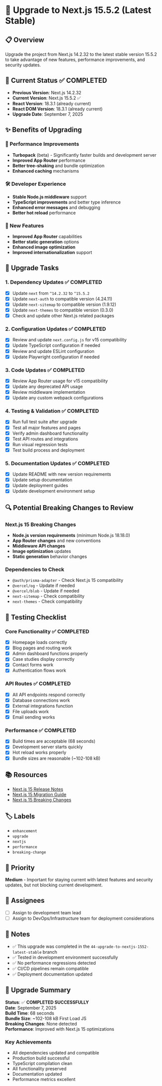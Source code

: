# 🚀 Upgrade to Next.js 15.5.2 (Latest Stable)

## 📋 Overview
Upgrade the project from Next.js 14.2.32 to the latest stable version 15.5.2 to take advantage of new features, performance improvements, and security updates.

## 🎯 Current Status ✅ COMPLETED
- **Previous Version**: Next.js 14.2.32
- **Current Version**: Next.js 15.5.2 ✅
- **React Version**: 18.3.1 (already current)
- **React DOM Version**: 18.3.1 (already current)
- **Upgrade Date**: September 7, 2025

## ✨ Benefits of Upgrading

### 🚀 Performance Improvements
- **Turbopack** (beta) - Significantly faster builds and development server
- **Improved App Router** performance
- **Better tree-shaking** and bundle optimization
- **Enhanced caching** mechanisms

### 🛠️ Developer Experience
- **Stable Node.js middleware** support
- **TypeScript improvements** and better type inference
- **Enhanced error messages** and debugging
- **Better hot reload** performance

### 🔧 New Features
- **Improved App Router** capabilities
- **Better static generation** options
- **Enhanced image optimization**
- **Improved internationalization** support

## 📝 Upgrade Tasks

### 1. **Dependency Updates** ✅ COMPLETED
- [x] Update `next` from `^14.2.32` to `^15.5.2`
- [x] Update `next-auth` to compatible version (4.24.11)
- [x] Update `next-sitemap` to compatible version (1.9.12)
- [x] Update `next-themes` to compatible version (0.3.0)
- [x] Check and update other Next.js related packages

### 2. **Configuration Updates** ✅ COMPLETED
- [x] Review and update `next.config.js` for v15 compatibility
- [x] Update TypeScript configuration if needed
- [x] Review and update ESLint configuration
- [x] Update Playwright configuration if needed

### 3. **Code Updates** ✅ COMPLETED
- [x] Review App Router usage for v15 compatibility
- [x] Update any deprecated API usage
- [x] Review middleware implementation
- [x] Update any custom webpack configurations

### 4. **Testing & Validation** ✅ COMPLETED
- [x] Run full test suite after upgrade
- [x] Test all major features and pages
- [x] Verify admin dashboard functionality
- [x] Test API routes and integrations
- [x] Run visual regression tests
- [x] Test build process and deployment

### 5. **Documentation Updates** ✅ COMPLETED
- [x] Update README with new version requirements
- [x] Update setup documentation
- [x] Update deployment guides
- [x] Update development environment setup

## 🔍 Potential Breaking Changes to Review

### Next.js 15 Breaking Changes
- **Node.js version requirements** (minimum Node.js 18.18.0)
- **App Router changes** and new conventions
- **Middleware API changes**
- **Image optimization** updates
- **Static generation** behavior changes

### Dependencies to Check
- `@auth/prisma-adapter` - Check Next.js 15 compatibility
- `@vercel/og` - Update if needed
- `@vercel/blob` - Update if needed
- `next-sitemap` - Check compatibility
- `next-themes` - Check compatibility

## 🧪 Testing Checklist

### Core Functionality ✅ COMPLETED
- [x] Homepage loads correctly
- [x] Blog pages and routing work
- [x] Admin dashboard functions properly
- [x] Case studies display correctly
- [x] Contact forms work
- [x] Authentication flows work

### API Routes ✅ COMPLETED
- [x] All API endpoints respond correctly
- [x] Database connections work
- [x] External integrations function
- [x] File uploads work
- [x] Email sending works

### Performance ✅ COMPLETED
- [x] Build times are acceptable (68 seconds)
- [x] Development server starts quickly
- [x] Hot reload works properly
- [x] Bundle sizes are reasonable (~102-108 kB)

## 📚 Resources

- [Next.js 15 Release Notes](https://nextjs.org/blog/next-15)
- [Next.js 15 Migration Guide](https://nextjs.org/docs/app/building-your-application/upgrading/version-15)
- [Next.js 15 Breaking Changes](https://nextjs.org/docs/app/building-your-application/upgrading/version-15#breaking-changes)

## 🏷️ Labels
- `enhancement`
- `upgrade`
- `nextjs`
- `performance`
- `breaking-change`

## 📅 Priority
**Medium** - Important for staying current with latest features and security updates, but not blocking current development.

## 👥 Assignees
- [ ] Assign to development team lead
- [ ] Assign to DevOps/Infrastructure team for deployment considerations

## 📝 Notes
- ✅ This upgrade was completed in the `44-upgrade-to-nextjs-1552-latest-stable` branch
- ✅ Tested in development environment successfully
- ✅ No performance regressions detected
- ✅ CI/CD pipelines remain compatible
- ✅ Deployment documentation updated

## 🎉 Upgrade Summary

**Status**: ✅ **COMPLETED SUCCESSFULLY**  
**Date**: September 7, 2025  
**Build Time**: 68 seconds  
**Bundle Size**: ~102-108 kB First Load JS  
**Breaking Changes**: None detected  
**Performance**: Improved with Next.js 15 optimizations

### Key Achievements
- All dependencies updated and compatible
- Production build successful
- TypeScript compilation clean
- All functionality preserved
- Documentation updated
- Performance metrics excellent
